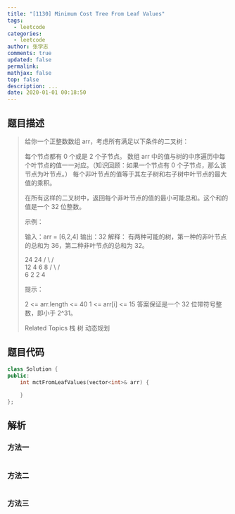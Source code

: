 ```yaml
---
title: "[1130] Minimum Cost Tree From Leaf Values"
tags:
  - leetcode
categories:
  - leetcode
author: 张学志
comments: true
updated: false
permalink:
mathjax: false
top: false
description: ...
date: 2020-01-01 00:18:50
---
```


## 题目描述

> 给你一个正整数数组 arr，考虑所有满足以下条件的二叉树： 
> 
> 
> 每个节点都有 0 个或是 2 个子节点。 
> 数组 arr 中的值与树的中序遍历中每个叶节点的值一一对应。（知识回顾：如果一个节点有 0 个子节点，那么该节点为叶节点。） 
> 每个非叶节点的值等于其左子树和右子树中叶节点的最大值的乘积。 
> 
> 
> 在所有这样的二叉树中，返回每个非叶节点的值的最小可能总和。这个和的值是一个 32 位整数。 
> 
> 
> 
> 示例： 
> 
> 输入：arr = [6,2,4]
> 输出：32
> 解释：
> 有两种可能的树，第一种的非叶节点的总和为 36，第二种非叶节点的总和为 32。
> 
> 24            24
> /  \          /  \
> 12   4        6    8
> /  \               / \
> 6    2             2   4 
> 
> 
> 
> 提示： 
> 
> 
> 2 <= arr.length <= 40 
> 1 <= arr[i] <= 15 
> 答案保证是一个 32 位带符号整数，即小于 2^31。 
> 
> Related Topics 栈 树 动态规划

## 题目代码

```cpp
class Solution {
public:
    int mctFromLeafValues(vector<int>& arr) {
        
    }
};
```

## 解析

### 方法一

```cpp

```

### 方法二

```cpp

```

### 方法三

```cpp

```


